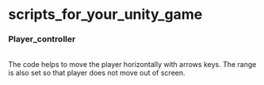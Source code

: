 # scripts_for_your_unity_game

<h3>Player_controller</h3> <br>
The code helps to move the player horizontally with arrows keys. The range is also set so that player does not move out of screen.

